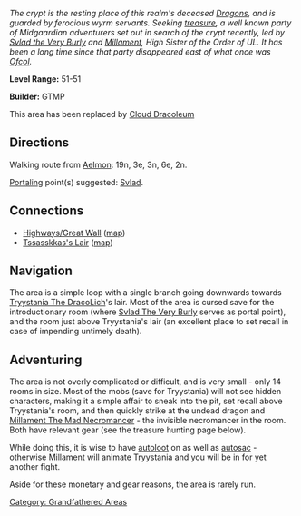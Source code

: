 *The crypt is the resting place of this realm's deceased
[Dragons](Dragons "wikilink"), and is guarded by ferocious wyrm
servants. Seeking [treasure](:Category:_Treasure "wikilink"), a well
known party of Midgaardian adventurers set out in search of the crypt
recently, led by [Svlad the Very Burly](Svlad_The_Very_Burly "wikilink")
and [Millament](Millament_The_Mad_Necromancer "wikilink"), High Sister
of the Order of UL. It has been a long time since that party disappeared
east of what once was [Ofcol](:Category:_Ofcol "wikilink").*

**Level Range:** 51-51

**Builder:** GTMP

This area has been replaced by [Cloud
Dracoleum](:Category:Cloud_Dracoleum "wikilink")

## Directions

Walking route from [Aelmon](Aelmon "wikilink"): 19n, 3e, 3n, 6e, 2n.

[Portaling](Portal "wikilink") point(s) suggested:
[Svlad](Svlad_The_Very_Burly "wikilink").

## Connections

-   [Highways/Great Wall](:Category:Highways/Great_Wall "wikilink")
    ([map](Highways/Great_Wall_Map "wikilink"))
-   [Tssasskkas's Lair](:Category:Tssasskkas's_Lair "wikilink")
    ([map](Tssasskkas's_Lair_Map "wikilink"))

## Navigation

The area is a simple loop with a single branch going downwards towards
[Tryystania The DracoLich](Tryystania_The_DracoLich "wikilink")'s lair.
Most of the area is cursed save for the introductionary room (where
[Svlad The Very Burly](Svlad_The_Very_Burly "wikilink") serves as portal
point), and the room just above Tryystania's lair (an excellent place to
set recall in case of impending untimely death).

## Adventuring

The area is not overly complicated or difficult, and is very small -
only 14 rooms in size. Most of the mobs (save for Tryystania) will not
see hidden characters, making it a simple affair to sneak into the pit,
set recall above Tryystania's room, and then quickly strike at the
undead dragon and [Millament The Mad
Necromancer](Millament_The_Mad_Necromancer "wikilink") - the invisible
necromancer in the room. Both have relevant gear (see the treasure
hunting page below).

While doing this, it is wise to have [autoloot](Autoloot "wikilink") on
as well as [autosac](Autosac "wikilink") - otherwise Millament will
animate Tryystania and you will be in for yet another fight.

Aside for these monetary and gear reasons, the area is rarely run.

[Category: Grandfathered
Areas](Category:_Grandfathered_Areas "wikilink")
